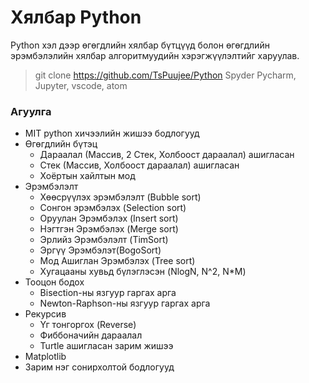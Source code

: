 # Хялбар Python
Python хэл дээр өгөгдлийн хялбар бүтцүүд болон өгөгдлийн эрэмбэлэлийн хялбар алгоритмуудийн хэрэгжүүлэлтийг харуулав.
> git clone https://github.com/TsPuujee/Python
Spyder Pycharm, Jupyter, vscode, atom

### Агуулга
- MIT python хичээлийн жишээ бодлогууд
- Өгөгдлийн бүтэц
  * Дараалал (Массив, 2 Стек, Холбоост дараалал) ашигласан
  * Стек (Массив, Холбоост дараалал) ашигласан
  * Хоёртын хайлтын мод
- Эрэмбэлэлт
  * Хөөсрүүлэх эрэмбэлэлт (Bubble sort)
  * Сонгон эрэмбэлэх (Selection sort)
  * Оруулан Эрэмбэлэх (Insert sort)
  * Нэгтгэн Эрэмбэлэх (Merge sort)
  * Эрлийз Эрэмбэлэлт (TimSort)
  * Эргүү Эрэмбэлэт(BogoSort)
  * Мод Ашиглан Эрэмбэлэх (Tree sort)
  * Хугацааны хувьд бүлэглэсэн (NlogN, N^2, N*M)
- Тооцон бодох
  * Bisection-ны язгуур гаргах арга
  * Newton-Raphson-ны язгуур гаргах арга
- Рекурсив
  * Үг тонгоргох (Reverse)
  * Фиббоначийн дараалал
  * Turtle ашигласан зарим жишээ
- Matplotlib 
- Зарим нэг сонирхолтой бодлогууд

